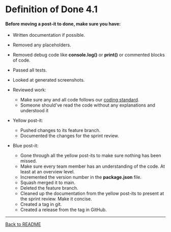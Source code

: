 # Definition of Done 4.1

#### Before moving a post-it to done, make sure you have:

-   Written documentation if possible.
-   Removed any placeholders.
-   Removed debug code like **console.log()** or **print()** or commented blocks of code.

-   Passed all tests.

-   Looked at generated screenshots.

-   Reviewed work:
    -   Make sure any and all code follows our [coding standard](/docs/coding-standard.md).
    -   Someone should've read the code without any explanations and understood it

-   Yellow post-it:

    -   Pushed changes to its feature branch.
    -   Documented the changes for the sprint review.

-   Blue post-it:
    -   Gone through all the yellow post-its to make sure nothing has been missed.
    -   Make sure every team member has an understanding of the code. At least at an overview level.
    -   Incremented the version number in the **package.json** file.
    -   Squash merged it to main.
    -   Deleted the feature branch.
    -   Cleaned up the documentation from the yellow post-its to present at the sprint review. Make it concise.
    -   Created a tag in git.
    -   Created a release from the tag in GitHub.

---

[Back to README](/README.md)
